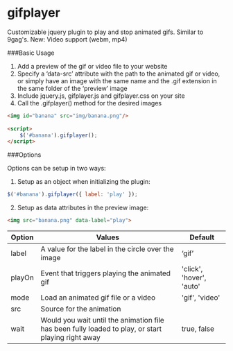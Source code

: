 gifplayer
===========

Customizable jquery plugin to play and stop animated gifs. Similar to 9gag's.
New: Video support (webm, mp4)

###Basic Usage

1. Add a preview of the gif or video file to your website
2. Specify a ‘data-src’ attribute with the path to the animated gif or video, or simply have an image with the same name and the .gif extension in the same folder of the ‘preview’ image
3. Include jquery.js, gifplayer.js and gifplayer.css on your site
4. Call the .gifplayer() method for the desired images

```html
<img id="banana" src="img/banana.png"/>
 
<script>
	$('#banana').gifplayer();
</script>
```

###Options

Options can be setup in two ways: 
1. Setup as an object when initializing the plugin: 
```javascript
$('#banana').gifplayer({ label: 'play' });
```

2. Setup as data attributes in the preview image: 
```html
<img src="banana.png" data-label="play">
```

Option	|Values	|Default
--- | --- | ---
label	| A value for the label in the circle over the image	|‘gif’
playOn	| Event that triggers playing the animated gif	|'click', 'hover', 'auto'
mode | Load an animated gif file or a video | 'gif', 'video'
src | Source for the animation |
wait | Would you wait until the animation file has been fully loaded to play, or start playing right away | true, false

